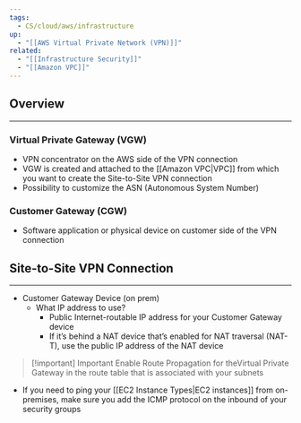```yaml
---
tags:
  - CS/cloud/aws/infrastructure
up:
  - "[[AWS Virtual Private Network (VPN)]]"
related:
  - "[[Infrastructure Security]]"
  - "[[Amazon VPC]]"
---
```

## Overview
---
### Virtual Private Gateway (VGW)
- VPN concentrator on the AWS side of the VPN connection
- VGW is created and attached to the [[Amazon VPC|VPC]] from which you want to create the Site-to-Site VPN connection
- Possibility to customize the ASN (Autonomous System Number)

### Customer Gateway (CGW)
- Software application or physical device on customer side of the VPN connection

## Site-to-Site VPN Connection
---
- Customer Gateway Device (on prem)
	- What IP address to use?
		- Public Internet-routable IP address for your Customer Gateway device
		- If it’s behind a NAT device that’s enabled for NAT traversal (NAT-T), use the public IP address of the NAT device

> [!important] Important
> Enable Route Propagation for theVirtual Private Gateway in the route table that is associated with your subnets

- If you need to ping your [[EC2 Instance Types|EC2 instances]] from on-premises, make sure you add the ICMP protocol on the inbound of your security groups